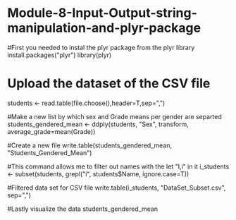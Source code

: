 # Module-8-Input-Output-string-manipulation-and-plyr-package

#First you needed to instal the  plyr package from the plyr library
install.packages("plyr")
library(plyr)

# Upload the dataset of the CSV file 
students <- read.table(file.choose(),header=T,sep=",")

#Make a new list by which sex and Grade means per gender are separted 
students_gendered_mean <- ddply(students, "Sex", transform, average_grade=mean(Grade))

#Create a new file
write.table(students_gendered_mean, "Students_Gendered_Mean")

#This command allows me to filter out names with the let "I,i" in it 
i_students <- subset(students, grepl("i", students$Name, ignore.case=T))

#Filtered data set for CSV file
write.table(i_students, "DataSet_Subset.csv", sep=",")

#Lastly visualize the data
students_gendered_mean
